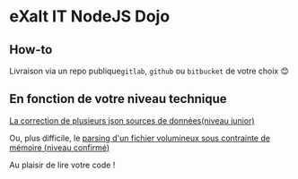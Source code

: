 # eXalt IT NodeJS Dojo

## How-to

Livraison via un repo publique`gitlab`, `github` ou `bitbucket` de votre choix 😊


## En fonction de votre niveau technique

[La correction de plusieurs json sources de données\(niveau junior\)](/data_correction_junior)

Ou, plus difficile, le [parsing d'un fichier volumineux sous contrainte de mémoire \(niveau confirmé\)](/bigparsing_confirmed)


Au plaisir de lire votre code !


